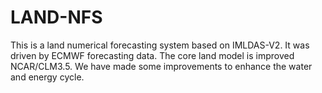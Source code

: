 # LAND-NFS
This is a land numerical forecasting system based on IMLDAS-V2. It was driven by ECMWF forecasting data.
The core land model is improved NCAR/CLM3.5. We have made some improvements to enhance the water and energy cycle.
